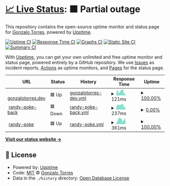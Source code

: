 # [📈 Live Status](https://gonetorres.github.io/upptime): <!--live status--> **🟧 Partial outage**

This repository contains the open-source uptime monitor and status page for [Gonzalo Torres](https://gonetorres.github.io/upptime), powered by [Upptime](https://github.com/upptime/upptime).

[![Uptime CI](https://github.com/gonetorres/upptime/workflows/Uptime%20CI/badge.svg)](https://github.com/gonetorres/upptime/actions?query=workflow%3A%22Uptime+CI%22)
[![Response Time CI](https://github.com/gonetorres/upptime/workflows/Response%20Time%20CI/badge.svg)](https://github.com/gonetorres/upptime/actions?query=workflow%3A%22Response+Time+CI%22)
[![Graphs CI](https://github.com/gonetorres/upptime/workflows/Graphs%20CI/badge.svg)](https://github.com/gonetorres/upptime/actions?query=workflow%3A%22Graphs+CI%22)
[![Static Site CI](https://github.com/gonetorres/upptime/workflows/Static%20Site%20CI/badge.svg)](https://github.com/gonetorres/upptime/actions?query=workflow%3A%22Static+Site+CI%22)
[![Summary CI](https://github.com/gonetorres/upptime/workflows/Summary%20CI/badge.svg)](https://github.com/gonetorres/upptime/actions?query=workflow%3A%22Summary+CI%22)

With [Upptime](https://upptime.js.org), you can get your own unlimited and free uptime monitor and status page, powered entirely by a GitHub repository. We use [Issues](https://github.com/gonetorres/upptime/issues) as incident reports, [Actions](https://github.com/gonetorres/upptime/actions) as uptime monitors, and [Pages](https://gonetorres.github.io/upptime) for the status page.

<!--start: status pages-->
<!-- This summary is generated by Upptime (https://github.com/upptime/upptime) -->
<!-- Do not edit this manually, your changes will be overwritten -->
<!-- prettier-ignore -->
| URL | Status | History | Response Time | Uptime |
| --- | ------ | ------- | ------------- | ------ |
| <img alt="" src="https://icons.duckduckgo.com/ip3/gonzalotorres.dev.ico" height="13"> [gonzalotorres.dev](https://gonzalotorres.dev) | 🟩 Up | [gonzalotorres-dev.yml](https://github.com/gonzalotorrestz/upptime/commits/HEAD/history/gonzalotorres-dev.yml) | <details><summary><img alt="Response time graph" src="./graphs/gonzalotorres-dev/response-time-week.png" height="20"> 121ms</summary><br><a href="https://gonetorres.github.io/upptime/history/gonzalotorres-dev"><img alt="Response time 133" src="https://img.shields.io/endpoint?url=https%3A%2F%2Fraw.githubusercontent.com%2Fgonzalotorrestz%2Fupptime%2FHEAD%2Fapi%2Fgonzalotorres-dev%2Fresponse-time.json"></a><br><a href="https://gonetorres.github.io/upptime/history/gonzalotorres-dev"><img alt="24-hour response time 185" src="https://img.shields.io/endpoint?url=https%3A%2F%2Fraw.githubusercontent.com%2Fgonzalotorrestz%2Fupptime%2FHEAD%2Fapi%2Fgonzalotorres-dev%2Fresponse-time-day.json"></a><br><a href="https://gonetorres.github.io/upptime/history/gonzalotorres-dev"><img alt="7-day response time 121" src="https://img.shields.io/endpoint?url=https%3A%2F%2Fraw.githubusercontent.com%2Fgonzalotorrestz%2Fupptime%2FHEAD%2Fapi%2Fgonzalotorres-dev%2Fresponse-time-week.json"></a><br><a href="https://gonetorres.github.io/upptime/history/gonzalotorres-dev"><img alt="30-day response time 136" src="https://img.shields.io/endpoint?url=https%3A%2F%2Fraw.githubusercontent.com%2Fgonzalotorrestz%2Fupptime%2FHEAD%2Fapi%2Fgonzalotorres-dev%2Fresponse-time-month.json"></a><br><a href="https://gonetorres.github.io/upptime/history/gonzalotorres-dev"><img alt="1-year response time 133" src="https://img.shields.io/endpoint?url=https%3A%2F%2Fraw.githubusercontent.com%2Fgonzalotorrestz%2Fupptime%2FHEAD%2Fapi%2Fgonzalotorres-dev%2Fresponse-time-year.json"></a></details> | <details><summary><a href="https://gonetorres.github.io/upptime/history/gonzalotorres-dev">100.00%</a></summary><a href="https://gonetorres.github.io/upptime/history/gonzalotorres-dev"><img alt="All-time uptime 100.00%" src="https://img.shields.io/endpoint?url=https%3A%2F%2Fraw.githubusercontent.com%2Fgonzalotorrestz%2Fupptime%2FHEAD%2Fapi%2Fgonzalotorres-dev%2Fuptime.json"></a><br><a href="https://gonetorres.github.io/upptime/history/gonzalotorres-dev"><img alt="24-hour uptime 100.00%" src="https://img.shields.io/endpoint?url=https%3A%2F%2Fraw.githubusercontent.com%2Fgonzalotorrestz%2Fupptime%2FHEAD%2Fapi%2Fgonzalotorres-dev%2Fuptime-day.json"></a><br><a href="https://gonetorres.github.io/upptime/history/gonzalotorres-dev"><img alt="7-day uptime 100.00%" src="https://img.shields.io/endpoint?url=https%3A%2F%2Fraw.githubusercontent.com%2Fgonzalotorrestz%2Fupptime%2FHEAD%2Fapi%2Fgonzalotorres-dev%2Fuptime-week.json"></a><br><a href="https://gonetorres.github.io/upptime/history/gonzalotorres-dev"><img alt="30-day uptime 100.00%" src="https://img.shields.io/endpoint?url=https%3A%2F%2Fraw.githubusercontent.com%2Fgonzalotorrestz%2Fupptime%2FHEAD%2Fapi%2Fgonzalotorres-dev%2Fuptime-month.json"></a><br><a href="https://gonetorres.github.io/upptime/history/gonzalotorres-dev"><img alt="1-year uptime 100.00%" src="https://img.shields.io/endpoint?url=https%3A%2F%2Fraw.githubusercontent.com%2Fgonzalotorrestz%2Fupptime%2FHEAD%2Fapi%2Fgonzalotorres-dev%2Fuptime-year.json"></a></details>
| <img alt="" src="https://icons.duckduckgo.com/ip3/randy-poke-api.onrender.com.ico" height="13"> [randy-poke-back](https://randy-poke-api.onrender.com/) | 🟥 Down | [randy-poke-back.yml](https://github.com/gonzalotorrestz/upptime/commits/HEAD/history/randy-poke-back.yml) | <details><summary><img alt="Response time graph" src="./graphs/randy-poke-back/response-time-week.png" height="20"> 237ms</summary><br><a href="https://gonetorres.github.io/upptime/history/randy-poke-back"><img alt="Response time 1587" src="https://img.shields.io/endpoint?url=https%3A%2F%2Fraw.githubusercontent.com%2Fgonzalotorrestz%2Fupptime%2FHEAD%2Fapi%2Frandy-poke-back%2Fresponse-time.json"></a><br><a href="https://gonetorres.github.io/upptime/history/randy-poke-back"><img alt="24-hour response time 247" src="https://img.shields.io/endpoint?url=https%3A%2F%2Fraw.githubusercontent.com%2Fgonzalotorrestz%2Fupptime%2FHEAD%2Fapi%2Frandy-poke-back%2Fresponse-time-day.json"></a><br><a href="https://gonetorres.github.io/upptime/history/randy-poke-back"><img alt="7-day response time 237" src="https://img.shields.io/endpoint?url=https%3A%2F%2Fraw.githubusercontent.com%2Fgonzalotorrestz%2Fupptime%2FHEAD%2Fapi%2Frandy-poke-back%2Fresponse-time-week.json"></a><br><a href="https://gonetorres.github.io/upptime/history/randy-poke-back"><img alt="30-day response time 439" src="https://img.shields.io/endpoint?url=https%3A%2F%2Fraw.githubusercontent.com%2Fgonzalotorrestz%2Fupptime%2FHEAD%2Fapi%2Frandy-poke-back%2Fresponse-time-month.json"></a><br><a href="https://gonetorres.github.io/upptime/history/randy-poke-back"><img alt="1-year response time 1587" src="https://img.shields.io/endpoint?url=https%3A%2F%2Fraw.githubusercontent.com%2Fgonzalotorrestz%2Fupptime%2FHEAD%2Fapi%2Frandy-poke-back%2Fresponse-time-year.json"></a></details> | <details><summary><a href="https://gonetorres.github.io/upptime/history/randy-poke-back">0.00%</a></summary><a href="https://gonetorres.github.io/upptime/history/randy-poke-back"><img alt="All-time uptime 0.00%" src="https://img.shields.io/endpoint?url=https%3A%2F%2Fraw.githubusercontent.com%2Fgonzalotorrestz%2Fupptime%2FHEAD%2Fapi%2Frandy-poke-back%2Fuptime.json"></a><br><a href="https://gonetorres.github.io/upptime/history/randy-poke-back"><img alt="24-hour uptime 0.00%" src="https://img.shields.io/endpoint?url=https%3A%2F%2Fraw.githubusercontent.com%2Fgonzalotorrestz%2Fupptime%2FHEAD%2Fapi%2Frandy-poke-back%2Fuptime-day.json"></a><br><a href="https://gonetorres.github.io/upptime/history/randy-poke-back"><img alt="7-day uptime 0.00%" src="https://img.shields.io/endpoint?url=https%3A%2F%2Fraw.githubusercontent.com%2Fgonzalotorrestz%2Fupptime%2FHEAD%2Fapi%2Frandy-poke-back%2Fuptime-week.json"></a><br><a href="https://gonetorres.github.io/upptime/history/randy-poke-back"><img alt="30-day uptime 0.00%" src="https://img.shields.io/endpoint?url=https%3A%2F%2Fraw.githubusercontent.com%2Fgonzalotorrestz%2Fupptime%2FHEAD%2Fapi%2Frandy-poke-back%2Fuptime-month.json"></a><br><a href="https://gonetorres.github.io/upptime/history/randy-poke-back"><img alt="1-year uptime 0.00%" src="https://img.shields.io/endpoint?url=https%3A%2F%2Fraw.githubusercontent.com%2Fgonzalotorrestz%2Fupptime%2FHEAD%2Fapi%2Frandy-poke-back%2Fuptime-year.json"></a></details>
| <img alt="" src="https://icons.duckduckgo.com/ip3/randy-poke-front.onrender.com.ico" height="13"> [randy-poke](https://randy-poke-front.onrender.com/) | 🟩 Up | [randy-poke.yml](https://github.com/gonzalotorrestz/upptime/commits/HEAD/history/randy-poke.yml) | <details><summary><img alt="Response time graph" src="./graphs/randy-poke/response-time-week.png" height="20"> 361ms</summary><br><a href="https://gonetorres.github.io/upptime/history/randy-poke"><img alt="Response time 339" src="https://img.shields.io/endpoint?url=https%3A%2F%2Fraw.githubusercontent.com%2Fgonzalotorrestz%2Fupptime%2FHEAD%2Fapi%2Frandy-poke%2Fresponse-time.json"></a><br><a href="https://gonetorres.github.io/upptime/history/randy-poke"><img alt="24-hour response time 416" src="https://img.shields.io/endpoint?url=https%3A%2F%2Fraw.githubusercontent.com%2Fgonzalotorrestz%2Fupptime%2FHEAD%2Fapi%2Frandy-poke%2Fresponse-time-day.json"></a><br><a href="https://gonetorres.github.io/upptime/history/randy-poke"><img alt="7-day response time 361" src="https://img.shields.io/endpoint?url=https%3A%2F%2Fraw.githubusercontent.com%2Fgonzalotorrestz%2Fupptime%2FHEAD%2Fapi%2Frandy-poke%2Fresponse-time-week.json"></a><br><a href="https://gonetorres.github.io/upptime/history/randy-poke"><img alt="30-day response time 335" src="https://img.shields.io/endpoint?url=https%3A%2F%2Fraw.githubusercontent.com%2Fgonzalotorrestz%2Fupptime%2FHEAD%2Fapi%2Frandy-poke%2Fresponse-time-month.json"></a><br><a href="https://gonetorres.github.io/upptime/history/randy-poke"><img alt="1-year response time 339" src="https://img.shields.io/endpoint?url=https%3A%2F%2Fraw.githubusercontent.com%2Fgonzalotorrestz%2Fupptime%2FHEAD%2Fapi%2Frandy-poke%2Fresponse-time-year.json"></a></details> | <details><summary><a href="https://gonetorres.github.io/upptime/history/randy-poke">100.00%</a></summary><a href="https://gonetorres.github.io/upptime/history/randy-poke"><img alt="All-time uptime 100.00%" src="https://img.shields.io/endpoint?url=https%3A%2F%2Fraw.githubusercontent.com%2Fgonzalotorrestz%2Fupptime%2FHEAD%2Fapi%2Frandy-poke%2Fuptime.json"></a><br><a href="https://gonetorres.github.io/upptime/history/randy-poke"><img alt="24-hour uptime 100.00%" src="https://img.shields.io/endpoint?url=https%3A%2F%2Fraw.githubusercontent.com%2Fgonzalotorrestz%2Fupptime%2FHEAD%2Fapi%2Frandy-poke%2Fuptime-day.json"></a><br><a href="https://gonetorres.github.io/upptime/history/randy-poke"><img alt="7-day uptime 100.00%" src="https://img.shields.io/endpoint?url=https%3A%2F%2Fraw.githubusercontent.com%2Fgonzalotorrestz%2Fupptime%2FHEAD%2Fapi%2Frandy-poke%2Fuptime-week.json"></a><br><a href="https://gonetorres.github.io/upptime/history/randy-poke"><img alt="30-day uptime 100.00%" src="https://img.shields.io/endpoint?url=https%3A%2F%2Fraw.githubusercontent.com%2Fgonzalotorrestz%2Fupptime%2FHEAD%2Fapi%2Frandy-poke%2Fuptime-month.json"></a><br><a href="https://gonetorres.github.io/upptime/history/randy-poke"><img alt="1-year uptime 100.00%" src="https://img.shields.io/endpoint?url=https%3A%2F%2Fraw.githubusercontent.com%2Fgonzalotorrestz%2Fupptime%2FHEAD%2Fapi%2Frandy-poke%2Fuptime-year.json"></a></details>

<!--end: status pages-->

[**Visit our status website →**](https://gonetorres.github.io/upptime)

## 📄 License

- Powered by: [Upptime](https://github.com/upptime/upptime)
- Code: [MIT](./LICENSE) © [Gonzalo Torres](https://gonetorres.github.io/upptime)
- Data in the `./history` directory: [Open Database License](https://opendatacommons.org/licenses/odbl/1-0/)
